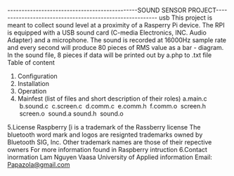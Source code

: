 ----------------------------------------------SOUND SENSOR PROJECT---------------------------------------------------------
usb 
This project is meant to collect sound level at a proximity of a Rasperry Pi device. The RPI is equipped with a USB sound card (C-media Electronics, INC. Audio Adapter) and a microphone. The sound is recorded at 16000Hz sample rate and every second will produce 80 pieces of RMS value as a bar - diagram. In the sound file, 8 pieces if data will be printed out by a.php to .txt file
Table of content
1. Configuration
2. Installation 
3. Operation
4. Mainfest (list of files and short description of their roles)
  a.main.c
  b.sound.c
  c.screen.c
  d.comm.c
  e.comm.h
  f.comm.o
  screen.h
  screen.o
  sound.a
  sound.h
  sound.o
  
 5.License
    Raspberry [i is a trademark of the Rassberry license
    The bluetooth word mark and logos are resignted trademarks owned by Bluetooth SIG, Inc.
    Other trademark names are those of their repective owners
    For more information found in Raspberry intruction
 6.Contact ìnormation
 Lam Nguyen 
 Vaasa University of Applied information
 Email: Papazola@gmail.com
